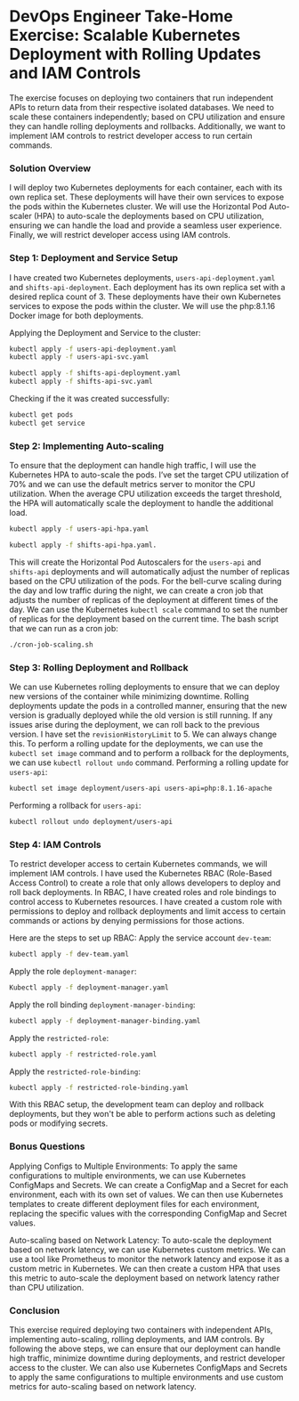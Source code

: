 # DevOps Engineer Take-Home Exercise: Scalable Kubernetes Deployment with Rolling Updates and IAM Controls

The exercise focuses on deploying two containers that run independent APIs to return data from their respective isolated databases. We need to scale these containers independently; based on CPU utilization and ensure they can handle rolling deployments and rollbacks. Additionally, we want to implement IAM controls to restrict developer access to run certain commands.

### Solution Overview
I will deploy two Kubernetes deployments for each container, each with its own replica set. These deployments will have their own services to expose the pods within the Kubernetes cluster. We will use the Horizontal Pod Auto-scaler (HPA) to auto-scale the deployments based on CPU utilization, ensuring we can handle the load and provide a seamless user experience. Finally, we will restrict developer access using IAM controls.

### Step 1: Deployment and Service Setup
I have created two Kubernetes deployments, `users-api-deployment.yaml` and `shifts-api-deployment`. Each deployment has its own replica set with a desired replica count of 3. These deployments have their own Kubernetes services to expose the pods within the cluster. We will use the php:8.1.16 Docker image for both deployments.

Applying the Deployment and Service to the cluster:
```bash
kubectl apply -f users-api-deployment.yaml
kubectl apply -f users-api-svc.yaml
``` 
```bash
kubectl apply -f shifts-api-deployment.yaml
kubectl apply -f shifts-api-svc.yaml
```
Checking if the it was created successfully:
```bash
kubectl get pods
kubectl get service
```

### Step 2: Implementing Auto-scaling
To ensure that the deployment can handle high traffic, I will use the Kubernetes HPA to auto-scale the pods. I’ve set the target CPU utilization of 70% and we can use the default metrics server to monitor the CPU utilization. When the average CPU utilization exceeds the target threshold, the HPA will automatically scale the deployment to handle the additional load.
```bash
kubectl apply -f users-api-hpa.yaml
```
```bash
kubectl apply -f shifts-api-hpa.yaml.
```
This will create the Horizontal Pod Autoscalers for the `users-api` and `shifts-api` deployments and will automatically adjust the number of replicas based on the CPU utilization of the pods. 
For the bell-curve scaling during the day and low traffic during the night, we can create a cron job that adjusts the number of replicas of the deployment at different times of the day. We can use the Kubernetes `kubectl scale` command to set the number of replicas for the deployment based on the current time. 
The bash script that we can run as a cron job:
```bash
./cron-job-scaling.sh
```

### Step 3: Rolling Deployment and Rollback
We can use Kubernetes rolling deployments to ensure that we can deploy new versions of the container while minimizing downtime. Rolling deployments update the pods in a controlled manner, ensuring that the new version is gradually deployed while the old version is still running. If any issues arise during the deployment, we can roll back to the previous version. I have set the `revisionHistoryLimit` to 5. We can always change this.
To perform a rolling update for the deployments, we can use the `kubectl set image` command and to perform a rollback for the deployments, we can use `kubectl rollout undo` command.
Performing a rolling update for `users-api`:
```bash
kubectl set image deployment/users-api users-api=php:8.1.16-apache
```
Performing a rollback for `users-api`:
```bash
kubectl rollout undo deployment/users-api
```

### Step 4: IAM Controls

To restrict developer access to certain Kubernetes commands, we will implement IAM controls. I have used the Kubernetes RBAC (Role-Based Access Control) to create a role that only allows developers to deploy and roll back deployments.
In RBAC, I have created roles and role bindings to control access to Kubernetes resources. I have created a custom role with permissions to deploy and rollback deployments and limit access to certain commands or actions by denying permissions for those actions.

Here are the steps to set up RBAC:
Apply the service account `dev-team`:
```bash
kubectl apply -f dev-team.yaml
```
Apply the role `deployment-manager`:
```bash
Kubectl apply -f deployment-manager.yaml
```
Apply the roll binding `deployment-manager-binding`:
```bash
kubectl apply -f deployment-manager-binding.yaml
```
Apply the `restricted-role`:
```bash
kubectl apply -f restricted-role.yaml
```
Apply the `restricted-role-binding`:
```bash
kubectl apply -f restricted-role-binding.yaml
```
With this RBAC setup, the development team can deploy and rollback deployments, but they won't be able to perform actions such as deleting pods or modifying secrets.

### Bonus Questions
Applying Configs to Multiple Environments:
To apply the same configurations to multiple environments, we can use Kubernetes ConfigMaps and Secrets. We can create a ConfigMap and a Secret for each environment, each with its own set of values. We can then use Kubernetes templates to create different deployment files for each environment, replacing the specific values with the corresponding ConfigMap and Secret values.

Auto-scaling based on Network Latency:
To auto-scale the deployment based on network latency, we can use Kubernetes custom metrics. We can use a tool like Prometheus to monitor the network latency and expose it as a custom metric in Kubernetes. We can then create a custom HPA that uses this metric to auto-scale the deployment based on network latency rather than CPU utilization.

### Conclusion
This exercise required deploying two containers with independent APIs, implementing auto-scaling, rolling deployments, and IAM controls. By following the above steps, we can ensure that our deployment can handle high traffic, minimize downtime during deployments, and restrict developer access to the cluster. We can also use Kubernetes ConfigMaps and Secrets to apply the same configurations to multiple environments and use custom metrics for auto-scaling based on network latency.
